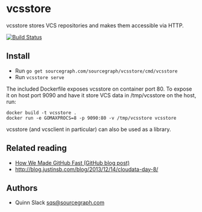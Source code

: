 # vcsstore

vcsstore stores VCS repositories and makes them accessible via HTTP.

[![Build Status](https://travis-ci.org/sourcegraph/vcsstore.png?branch=master)](https://travis-ci.org/sourcegraph/vcsstore)

## Install

* Run `go get sourcegraph.com/sourcegraph/vcsstore/cmd/vcsstore`
* Run `vcsstore serve`

The included Dockerfile exposes vcsstore on container port 80. To
expose it on host port 9090 and have it store VCS data in
/tmp/vcsstore on the host, run:

```
docker build -t vcsstore .
docker run -e GOMAXPROCS=8 -p 9090:80 -v /tmp/vcsstore vcsstore
```

vcsstore (and vcsclient in particular) can also be used as a library.

## Related reading

* [How We Made GitHub Fast (GitHub blog post)](https://github.com/blog/530-how-we-made-github-fast)
* http://blog.justinsb.com/blog/2013/12/14/cloudata-day-8/

## Authors

* Quinn Slack <sqs@sourcegraph.com>
